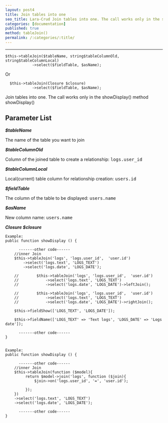 ```yaml
---
layout: post4
title: Join tables into one
seo_title: Lara-Crud Join tables into one. The call works only in the showDisplay() method showDisplay()
categories: [documentation]
published: true
method: tableJoin()
permalink: /:categories/:title/
---
```


---

    $this->tableJoin($tableName, string$tableColumnOld, string$tableColumnLocal)
                ->select($fieldTable, $asName);

Or

      $this->tableJoin(Closure $closure)
                ->select($fieldTable, $asName);

Join tables into one. The call works only in the showDisplay() method showDisplay()

## Parameter List

***$tableName***

The name of the table you want to join

***$tableColumnOld***

Column of the joined table to create a relationship: <kbd> logs.user_id </kbd>

***$tableColumnLocal***

Local(current) table column for relationship creation: <kbd> users.id </kbd>

***$fieldTable***

The column of the table to be displayed: <kbd> users.name </kbd> 

***$asName***

New column name: <kbd> users.name </kbd> 

***Closure $closure***



    Example:
    public function showDisplay () {
       
          -------other code------
        //inner Join
        $this->tableJoin('logs', 'logs.user_id',  'user.id')
            ->select('logs.text', 'LOGS_TEXT')
            ->select('logs.date', 'LOGS_DATE');
    
        //        $this->tableJoin('logs', 'logs.user_id',  'user.id')
        //            ->select('logs.text', 'LOGS_TEXT')
        //            ->select('logs.date', 'LOGS_DATE')->leftJoin();
        
        //        $this->tableJoin('logs', 'logs.user_id',  'user.id')
        //            ->select('logs.text', 'LOGS_TEXT')
        //            ->select('logs.date', 'LOGS_DATE')->rightJoin();
    
        $this->fieldShow(['LOGS_TEXT', 'LOGS_DATE']);
        
        $this->fieldName(['LOGS_TEXT' => 'Text logs', 'LOGS_DATE' => 'Logs date']);
        
          -------other code------
    }
    
    
    Example:
    public function showDisplay () {
       
          -------other code------
        //inner Join
        $this->tableJoin(function ($model){
             return $model->join('logs', function ($join){
                 $join->on('logs.user_id', '=', 'user.id');
 
             });
        })
        ->select('logs.text', 'LOGS_TEXT')
        ->select('logs.date', 'LOGS_DATE');
        
          -------other code------
    }



